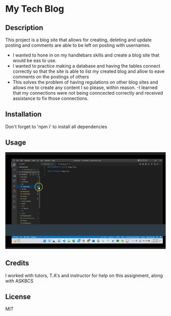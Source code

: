 # My Tech Blog

## Description

This project is a blog site that allows for creating, deleting and update posting and comments are able to be left on posting with usernames.

- I wanted to hone in on my handlebars skills and create a blog site that would be eas to use.
- I wanted to practice making a database and having the tables connect correctly so that the site is able to list my created blog and allow to eave comments on the postings of others
- This solves the problem of having regulations on other blog sites and allows me to create any content I so please, within reason.
-I learned that my connections were not being conncected correctly and received assistance to fix those connections.

## Installation

Don't forget to 'npm i' to install all dependencies

## Usage

![screenshot of video](readmescsh.png)

## Credits

I worked with tutors, T.A's and instructor for help on this assignment, along with ASKBCS

## License

MIT

